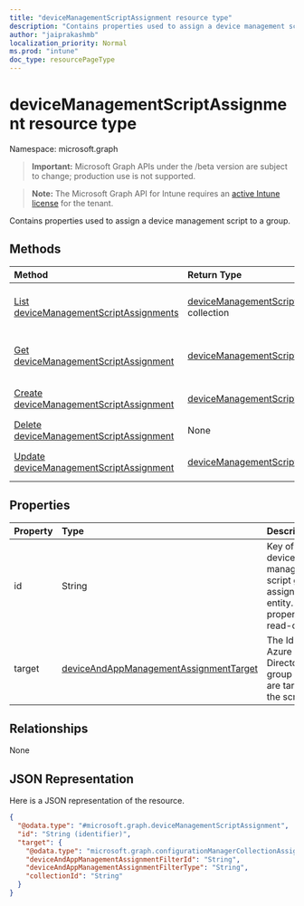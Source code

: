 ```yaml
---
title: "deviceManagementScriptAssignment resource type"
description: "Contains properties used to assign a device management script to a group."
author: "jaiprakashmb"
localization_priority: Normal
ms.prod: "intune"
doc_type: resourcePageType
---
```


# deviceManagementScriptAssignment resource type

Namespace: microsoft.graph

> **Important:** Microsoft Graph APIs under the /beta version are subject to change; production use is not supported.

> **Note:** The Microsoft Graph API for Intune requires an [active Intune license](https://go.microsoft.com/fwlink/?linkid=839381) for the tenant.

Contains properties used to assign a device management script to a group.

## Methods
|Method|Return Type|Description|
|:---|:---|:---|
|[List deviceManagementScriptAssignments](../api/intune-devices-devicemanagementscriptassignment-list.md)|[deviceManagementScriptAssignment](../resources/intune-devices-devicemanagementscriptassignment.md) collection|List properties and relationships of the [deviceManagementScriptAssignment](../resources/intune-devices-devicemanagementscriptassignment.md) objects.|
|[Get deviceManagementScriptAssignment](../api/intune-devices-devicemanagementscriptassignment-get.md)|[deviceManagementScriptAssignment](../resources/intune-devices-devicemanagementscriptassignment.md)|Read properties and relationships of the [deviceManagementScriptAssignment](../resources/intune-devices-devicemanagementscriptassignment.md) object.|
|[Create deviceManagementScriptAssignment](../api/intune-devices-devicemanagementscriptassignment-create.md)|[deviceManagementScriptAssignment](../resources/intune-devices-devicemanagementscriptassignment.md)|Create a new [deviceManagementScriptAssignment](../resources/intune-devices-devicemanagementscriptassignment.md) object.|
|[Delete deviceManagementScriptAssignment](../api/intune-devices-devicemanagementscriptassignment-delete.md)|None|Deletes a [deviceManagementScriptAssignment](../resources/intune-devices-devicemanagementscriptassignment.md).|
|[Update deviceManagementScriptAssignment](../api/intune-devices-devicemanagementscriptassignment-update.md)|[deviceManagementScriptAssignment](../resources/intune-devices-devicemanagementscriptassignment.md)|Update the properties of a [deviceManagementScriptAssignment](../resources/intune-devices-devicemanagementscriptassignment.md) object.|

## Properties
|Property|Type|Description|
|:---|:---|:---|
|id|String|Key of the device management script group assignment entity. This property is read-only.|
|target|[deviceAndAppManagementAssignmentTarget](../resources/intune-shared-deviceandappmanagementassignmenttarget.md)|The Id of the Azure Active Directory group we are targeting the script to.|

## Relationships
None

## JSON Representation
Here is a JSON representation of the resource.
<!-- {
  "blockType": "resource",
  "keyProperty": "id",
  "@odata.type": "microsoft.graph.deviceManagementScriptAssignment"
}
-->
``` json
{
  "@odata.type": "#microsoft.graph.deviceManagementScriptAssignment",
  "id": "String (identifier)",
  "target": {
    "@odata.type": "microsoft.graph.configurationManagerCollectionAssignmentTarget",
    "deviceAndAppManagementAssignmentFilterId": "String",
    "deviceAndAppManagementAssignmentFilterType": "String",
    "collectionId": "String"
  }
}
```






